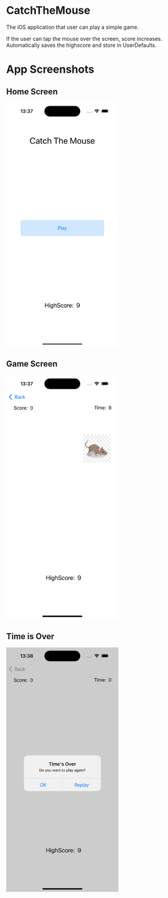 # CatchTheMouse
 The iOS application that user can play a simple game. 
 
 If the user can tap the mouse over the screen, score increases. Automatically saves the highscore and store in UserDefaults.

# App Screenshots

## Home Screen

<img src="./Screenshots/HomeScreen.png" alt="Home Screen" width="300">

## Game Screen

<img src="./Screenshots/GamePlayScreen.png" alt="Game Play Screen" width="300">

## Time is Over

<img src="./Screenshots/TimeIsOver.png" alt="Time is Over" width="300">

 
